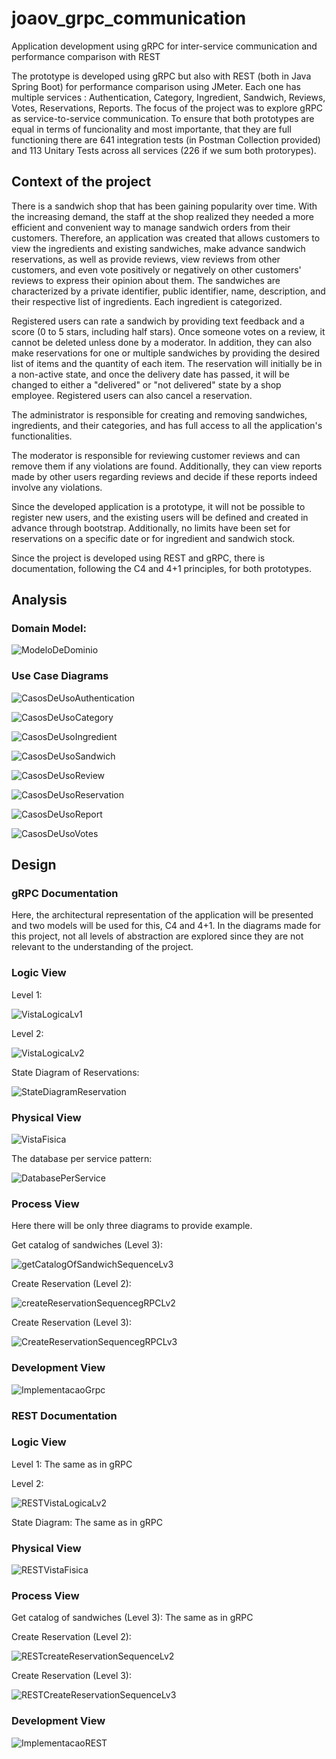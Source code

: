 # joaov_grpc_communication
Application development using gRPC for inter-service communication and performance comparison with REST

The prototype is developed using gRPC but also with REST (both in Java Spring Boot) for performance comparison using JMeter. Each one has multiple services : Authentication, Category, Ingredient, Sandwich, Reviews, Votes, Reservations, Reports.
The focus of the project was to explore gRPC as service-to-service communication.
To ensure that both prototypes are equal in terms of funcionality and most importante, that they are full functioning there are 641 integration tests (in Postman Collection provided) and 113 Unitary Tests across all services (226 if we sum both protorypes).

## Context of the project

There is a sandwich shop that has been gaining popularity over time. With the increasing demand, the staff at the shop realized they needed a more efficient and convenient way to manage sandwich orders from their customers. Therefore, an application was created that allows customers to view the ingredients and existing sandwiches, make advance sandwich reservations, as well as provide reviews, view reviews from other customers, and even vote positively or negatively on other customers' reviews to express their opinion about them. The sandwiches are characterized by a private identifier, public identifier, name, description, and their respective list of ingredients. Each ingredient is categorized.

Registered users can rate a sandwich by providing text feedback and a score (0 to 5 stars, including half stars). Once someone votes on a review, it cannot be deleted unless done by a moderator. In addition, they can also make reservations for one or multiple sandwiches by providing the desired list of items and the quantity of each item. The reservation will initially be in a non-active state, and once the delivery date has passed, it will be changed to either a "delivered" or "not delivered" state by a shop employee. Registered users can also cancel a reservation.

The administrator is responsible for creating and removing sandwiches, ingredients, and their categories, and has full access to all the application's functionalities.

The moderator is responsible for reviewing customer reviews and can remove them if any violations are found. Additionally, they can view reports made by other users regarding reviews and decide if these reports indeed involve any violations.

Since the developed application is a prototype, it will not be possible to register new users, and the existing users will be defined and created in advance through bootstrap. Additionally, no limits have been set for reservations on a specific date or for ingredient and sandwich stock.

Since the project is developed using REST and gRPC, there is documentation, following the C4 and 4+1 principles, for both prototypes.


## Analysis

### Domain Model:

![ModeloDeDominio](https://github.com/joaovieira17/joaov_grpc_communication/assets/84910996/2ad1a841-2e98-438b-95f9-bf3d7532ec88)

### Use Case Diagrams 

![CasosDeUsoAuthentication](https://github.com/joaovieira17/joaov_grpc_communication/assets/84910996/496931d0-35c5-419d-9504-514a1e0d89b9)

![CasosDeUsoCategory](https://github.com/joaovieira17/joaov_grpc_communication/assets/84910996/d072146f-62ae-4a9b-9cb5-a7cb9caa1fe4)

![CasosDeUsoIngredient](https://github.com/joaovieira17/joaov_grpc_communication/assets/84910996/e8a94434-1472-486d-88ac-2263cb05a98d)

![CasosDeUsoSandwich](https://github.com/joaovieira17/joaov_grpc_communication/assets/84910996/36225ad7-e22f-44b4-8fa6-d4ac1586257e)

![CasosDeUsoReview](https://github.com/joaovieira17/joaov_grpc_communication/assets/84910996/db9ef18d-2c56-4f94-8a91-e45fad11ea6d)

![CasosDeUsoReservation](https://github.com/joaovieira17/joaov_grpc_communication/assets/84910996/a6661963-3c82-4693-a50e-d88ff39cda28)

![CasosDeUsoReport](https://github.com/joaovieira17/joaov_grpc_communication/assets/84910996/9b6ed47d-61b4-449a-891a-797638d86c6f)

![CasosDeUsoVotes](https://github.com/joaovieira17/joaov_grpc_communication/assets/84910996/009ac84e-44b4-4c5b-a23e-88fcae60b533)


## Design

### gRPC Documentation

Here, the architectural representation of the application will be presented and two models will be used for this, C4 and 4+1.
In the diagrams made for this project, not all levels of abstraction are explored since they are not relevant to the understanding of the project.

### Logic View

Level 1:

![VistaLogicaLv1](https://github.com/joaovieira17/joaov_grpc_communication/assets/84910996/d52d150c-fa0e-4e3d-8ec2-72adefdf56b4)

Level 2:

![VistaLogicaLv2](https://github.com/joaovieira17/joaov_grpc_communication/assets/84910996/a6be1df6-38b7-4cc4-b912-a7f075341ea2)

 State Diagram of Reservations:

![StateDiagramReservation](https://github.com/joaovieira17/joaov_grpc_communication/assets/84910996/144587c5-3f19-4b6f-9731-d16dbf7796a5)

### Physical View

![VistaFisica](https://github.com/joaovieira17/joaov_grpc_communication/assets/84910996/4b4f6761-9fd6-4d95-a803-9c7b5a86a2ca)



The database per service pattern:

![DatabasePerService](https://github.com/joaovieira17/joaov_grpc_communication/assets/84910996/879d52de-05cf-4cda-bf20-3e11df7929c7)


### Process View

Here there will be only three diagrams to provide example.

Get catalog of sandwiches (Level 3):

![getCatalogOfSandwichSequenceLv3](https://github.com/joaovieira17/joaov_grpc_communication/assets/84910996/5b0710de-a1e0-4d1d-908a-6e7ec1ce64a9)

Create Reservation (Level 2):

![createReservationSequencegRPCLv2](https://github.com/joaovieira17/joaov_grpc_communication/assets/84910996/a582409c-1cdd-4861-b662-8d0b5fd440e5)

Create Reservation (Level 3):

![CreateReservationSequencegRPCLv3](https://github.com/joaovieira17/joaov_grpc_communication/assets/84910996/29351d9b-1cc1-4e93-a37e-fada3437b512)


### Development View

![ImplementacaoGrpc](https://github.com/joaovieira17/joaov_grpc_communication/assets/84910996/2d43b653-bba1-46ae-81da-bb3d3ba5f5c4)


### REST Documentation

### Logic View

Level 1: The same as in gRPC

Level 2:

![RESTVistaLogicaLv2](https://github.com/joaovieira17/joaov_grpc_communication/assets/84910996/37a9a997-c481-4186-9460-d358feb4c489)

State Diagram: The same as in gRPC

### Physical View

![RESTVistaFisica](https://github.com/joaovieira17/joaov_grpc_communication/assets/84910996/f5d728dc-09c1-4ff0-b722-e1dbc742692c)

### Process View

Get catalog of sandwiches (Level 3): The same as in gRPC

Create Reservation (Level 2):

![RESTcreateReservationSequenceLv2](https://github.com/joaovieira17/joaov_grpc_communication/assets/84910996/c79ab957-0e8a-47ed-8eee-ead34a0407f1)


Create Reservation (Level 3):

![RESTCreateReservationSequenceLv3](https://github.com/joaovieira17/joaov_grpc_communication/assets/84910996/24c0f370-18e1-4d70-89d0-04eb70c3a1a4)



### Development View

![ImplementacaoREST](https://github.com/joaovieira17/joaov_grpc_communication/assets/84910996/7d6e8a8d-3fa0-4ebb-95bf-4823e1ef4dd2)



